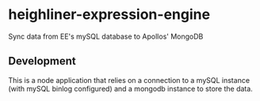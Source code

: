 heighliner-expression-engine
============================

Sync data from EE's mySQL database to Apollos' MongoDB

Development
-----------

This is a node application that relies on a connection to a mySQL instance (with mySQL binlog configured) and a mongodb instance to store the data.
